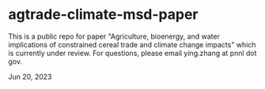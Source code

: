 # agtrade-climate-msd-paper
This is a public repo for paper "Agriculture, bioenergy, and water implications of constrained cereal trade and climate change impacts" which is currently under review.
For questions, please email ying.zhang at pnnl dot gov.

Jun 20, 2023
